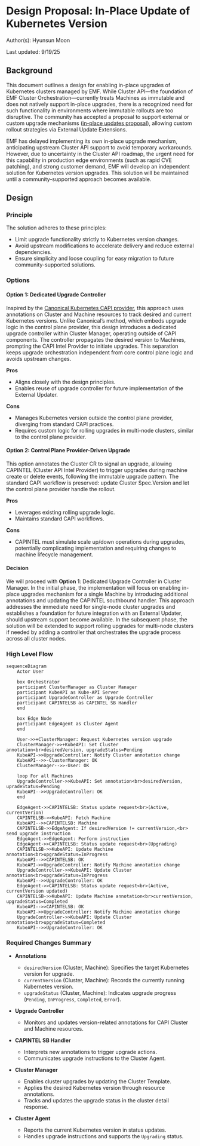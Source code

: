 # Design Proposal: In-Place Update of Kubernetes Version

Author(s): Hyunsun Moon

Last updated: 9/19/25

## Background

This document outlines a design for enabling in-place upgrades of Kubernetes clusters managed by EMF. While Cluster
API—the foundation of EMF Cluster Orchestration—currently treats Machines as immutable and does not natively support
in-place upgrades, there is a recognized need for such functionality in environments where immutable rollouts are too
disruptive. The community has accepted a proposal to support external or custom upgrade mechanisms ([in-place updates
proposal](https://github.com/g-gaston/cluster-api/blob/in-place-updates-proposal/docs/proposals/20240807-in-place-updates.md)),
allowing custom rollout strategies via External Update Extensions.

EMF has delayed implementing its own in-place upgrade mechanism, anticipating upstream Cluster API support to avoid
temporary workarounds. However, due to uncertainty in the Cluster API roadmap, the urgent need for this capability in
production edge environments (such as rapid CVE patching), and strong customer demand, EMF will develop an independent
solution for Kubernetes version upgrades. This solution will be maintained until a community-supported approach becomes
available.

## Design

### Principle

The solution adheres to these principles:

- Limit upgrade functionality strictly to Kubernetes version changes.
- Avoid upstream modifications to accelerate delivery and reduce external dependencies.
- Ensure simplicity and loose coupling for easy migration to future community-supported solutions.

### Options

#### Option 1: Dedicated Upgrade Controller

Inspired by the [Canonical Kubernetes CAPI
provider](https://documentation.ubuntu.com/canonical-kubernetes/release-1.32/capi/howto/in-place-upgrades/), this
approach uses annotations on Cluster and Machine resources to track desired and current Kubernetes versions. Unlike
Canonical’s method, which embeds upgrade logic in the control plane provider, this design introduces a dedicated upgrade
controller within Cluster Manager, operating outside of CAPI components. The controller propagates the desired version
to Machines, prompting the CAPI Intel Provider to initiate upgrades. This separation keeps upgrade orchestration
independent from core control plane logic and avoids upstream changes.

**Pros**

- Aligns closely with the design principles.
- Enables reuse of upgrade controller for future implementation of the External Updater.

**Cons**

- Manages Kubernetes version outside the control plane provider, diverging from standard CAPI practices.
- Requires custom logic for rolling upgrades in multi-node clusters, similar to the control plane provider.

#### Option 2: Control Plane Provider-Driven Upgrade

This option annotates the Cluster CR to signal an upgrade, allowing CAPINTEL (Cluster API Intel Provider) to trigger
upgrades during machine create or delete events, following the immutable upgrade pattern. The standard CAPI workflow is
preserved: update Cluster Spec.Version and let the control plane provider handle the rollout.

**Pros**

- Leverages existing rolling upgrade logic.
- Maintains standard CAPI workflows.

**Cons**

- CAPINTEL must simulate scale up/down operations during upgrades, potentially complicating implementation and requiring
  changes to machine lifecycle management.

#### Decision

We will proceed with **Option 1**: Dedicated Upgrade Controller in Cluster Manager. In the initial phase, the
implementation will focus on enabling in-place upgrades mechanism for a single Machine by introducing additional
annotations and updating the CAPINTEL southbound handler. This approach addresses the immediate need for single-node
cluster upgrades and establishes a foundation for future integration with an External Updater, should upstream support
become available. In the subsequent phase, the solution will be extended to support rolling upgrades for multi-node
clusters if needed by adding a controller that orchestrates the upgrade process across all cluster nodes.

### High Level Flow

```mermaid
sequenceDiagram
    Actor User

    box Orchestrator
    participant ClusterManager as Cluster Manager
    participant KubeAPI as Kube-API Server
    participant UpgradeController as Upgrade Controller
    participant CAPINTELSB as CAPINTEL SB Handler
    end

    box Edge Node
    participant EdgeAgent as Cluster Agent
    end

    User->>+ClusterManager: Request Kubernetes version upgrade
    ClusterManager->>+KubeAPI: Set Cluster annotation<br>desiredVersion, upgradeStatus=Pending
    KubeAPI->>UpgradeController: Notify Cluster annotation change
    KubeAPI-->>-ClusterManager: OK
    ClusterManager-->>-User: OK

    loop For all Machines
    UpgradeController->>KubeAPI: Set annotation<br>desiredVersion, upradeStatus=Pending
    KubeAPI-->>UpgradeController: OK
    end

    EdgeAgent->>CAPINTELSB: Status update request<br>(Active, currentVerion)
    CAPINTELSB->>KubeAPI: Fetch Machine
    KubeAPI-->>CAPINTELSB: Machine
    CAPINTELSB->>EdgeAgent: If desiredVersion != currentVersion,<br> send upgrade instruction
    EdgeAgent->>EdgeAgent: Perform instruction
    EdgeAgent->>CAPINTELSB: Status update request<br>(Upgrading)
    CAPINTELSB->>KubeAPI: Update Machine annotation<br>upgradeStatus=InProgress
    KubeAPI-->>CAPINTELSB: OK
    KubeAPI->>UpgradeController: Notify Machine annotation change
    UpgradeController->>KubeAPI: Update Cluster annotation<br>upgradeStatus=InProgress
    KubeAPI-->>UpgradeController: OK
    EdgeAgent->>CAPINTELSB: Status update request<br>(Active, currentVersion updated)
    CAPINTELSB->>KubeAPI: Update Machine annotation<br>currentVersion, upgradeStatus=Completed
    KubeAPI-->>CAPINTELSB: OK
    KubeAPI->>UpgradeController: Notify Machine annotation change
    UpgradeController->>KubeAPI: Update Cluster annotation<br>upgradeStatus=Completed
    KubeAPI-->>UpgradeController: OK
```

### Required Changes Summary

- **Annotations**
    - `desiredVersion` (Cluster, Machine): Specifies the target Kubernetes version for upgrade.
    - `currentVersion` (Cluster, Machine): Records the currently running Kubernetes version.
    - `upgradeStatus` (Cluster, Machine): Indicates upgrade progress (`Pending`, `InProgress`, `Completed`, `Error`).

- **Upgrade Controller**
    - Monitors and updates version-related annotations for CAPI Cluster and Machine resources.

- **CAPINTEL SB Handler**
    - Interprets new annotations to trigger upgrade actions.
    - Communicates upgrade instructions to the Cluster Agent.

- **Cluster Manager**
    - Enables cluster upgrades by updating the Cluster Template.
    - Applies the desired Kubernetes version through resource annotations.
    - Tracks and updates the upgrade status in the cluster detail response. 

- **Cluster Agent**
    - Reports the current Kubernetes version in status updates.
    - Handles upgrade instructions and supports the `Upgrading` status.
